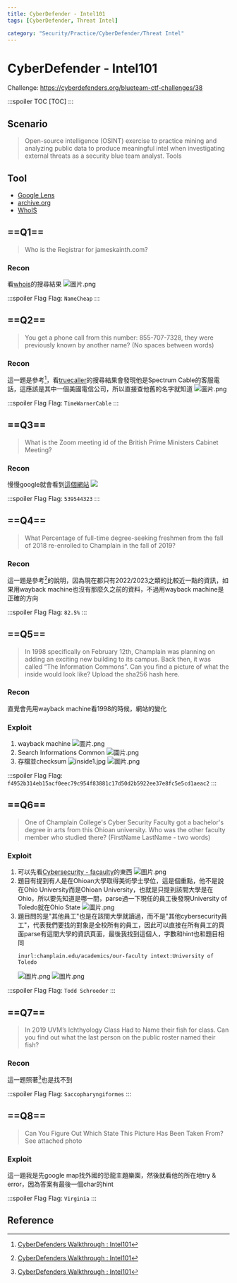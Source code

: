 ```yaml
---
title: CyberDefender - Intel101
tags: [CyberDefender, Threat Intel]

category: "Security/Practice/CyberDefender/Threat Intel"
---
```


# CyberDefender - Intel101
Challenge: https://cyberdefenders.org/blueteam-ctf-challenges/38

:::spoiler TOC
[TOC]
:::

## Scenario
> Open-source intelligence (OSINT) exercise to practice mining and analyzing public data to produce meaningful intel when investigating external threats as a security blue team analyst.
Tools
## Tool
* [Google Lens](https://lens.google/)
* [archive.org](https://web.archive.org/)
* [WhoIS](https://www.tecmint.com/whois-command-get-domain-and-ip-address-information/#:~:text=In%20Linux%2C%20the%20whois%20command,in%20a%20human%2Dreadable%20format.)

## ==Q1==
> Who is the Registrar for jameskainth.com? 
### Recon
看[whois](https://www.whois.com/whois/jameskainth.com)的搜尋結果
![圖片.png](https://hackmd.io/_uploads/rJIevf8mp.png)

:::spoiler Flag
Flag: `NameCheap`
:::
## ==Q2==
> You get a phone call from this number: 855-707-7328, they were previously known by another name? (No spaces between words) 
### Recon
這一題是參考[^Intel101-wp]，看[truecaller](https://www.truecaller.com/search/us/855-707-7328)的搜尋結果會發現他是Spectrum Cable的客服電話，這應該是其中一個美國電信公司，所以直接查他舊的名字就知道
![圖片.png](https://hackmd.io/_uploads/BJ5wvfUmp.png)

:::spoiler Flag
Flag: `TimeWarnerCable`
:::
## ==Q3==
> What is the Zoom meeting id of the British Prime Ministers Cabinet Meeting? 
### Recon
慢慢google就會看到[這個網站](https://grahamcluley.com/uk-cabinet-zoom-meeting/)
![](https://grahamcluley.com/wp-content/uploads/2020/03/cabinet-zoom.jpeg.webp)

:::spoiler Flag
Flag: `539544323`
:::
## ==Q4==
> What Percentage of full-time degree-seeking freshmen from the fall of 2018 re-enrolled to Champlain in the fall of 2019? 
### Recon
這一題是參考[^Intel101-wp]的說明，因為現在都只有2022/2023之類的比較近一點的資訊，如果用wayback machine也沒有那麼久之前的資料，不過用wayback machine是正確的方向

:::spoiler Flag
Flag: `82.5%`
:::
## ==Q5==
> In 1998 specifically on February 12th, Champlain was planning on adding an exciting new building to its campus. Back then, it was called “The Information Commons”. Can you find a picture of what the inside would look like? Upload the sha256 hash here. 
### Recon
直覺會先用wayback machine看1998的時候，網站的變化
### Exploit
1. wayback machine
    ![圖片.png](https://hackmd.io/_uploads/HyYScQL7p.png)
2. Search Informations Common
    ![圖片.png](https://hackmd.io/_uploads/rkbOqXIQT.png)
3. 存檔並checksum
    ![inside1.jpg](https://hackmd.io/_uploads/rJes9XIQT.jpg)
    ![圖片.png](https://hackmd.io/_uploads/SynAqmUm6.png)

:::spoiler Flag
Flag: `f4952b314eb15acf0eec79c954f83881c17d50d2b5922ee37e8fc5e5cd1aeac2`
:::
## ==Q6==
> One of Champlain College's Cyber Security Faculty got a bachelor's degree in arts from this Ohioan university. Who was the other faculty member who studied there? (FirstName LastName - two words)
### Exploit
1. 可以先看[Cybersecurity - facaulty](https://www.champlain.edu/technology-degrees/computer-networking-and-information-security/faculty)的東西
    ![圖片.png](https://hackmd.io/_uploads/r1_Jl4IXT.png)
2. 題目有提到有人是在Ohioan大學取得美術學士學位，這是個重點，他不是說在Ohio University而是Ohioan University，也就是只提到該間大學是在Ohio，所以要先知道是哪一間，parse過一下現任的員工後發現University of Toledo就在Ohio State
    ![圖片.png](https://hackmd.io/_uploads/Hynb-NUmp.png)
3. 題目問的是"其他員工"也是在該間大學就讀過，而不是"其他cybersecurity員工"，代表我們要找的對象是全校所有的員工，因此可以直接在所有員工的頁面parse有這間大學的資訊頁面，最後我找到這個人，字數和hint也和題目相同
    ```
    inurl:champlain.edu/academics/our-faculty intext:University of Toledo
    ```
    ![圖片.png](https://hackmd.io/_uploads/H1E-zN8mp.png)
    ![圖片.png](https://hackmd.io/_uploads/H1hbf4L7a.png)

:::spoiler Flag
Flag: `Todd Schroeder`
:::
## ==Q7==
> In 2019 UVM’s Ichthyology Class Had to Name their fish for class. Can you find out what the last person on the public roster named their fish? 
### Recon
這一題照著[^Intel101-wp]也是找不到

:::spoiler Flag
Flag: `Saccopharyngiformes`
:::
## ==Q8==
> Can You Figure Out Which State This Picture Has Been Taken From? See attached photo 
### Exploit
這一題我是先google map找外國的恐龍主題樂園，然後就看他的所在地try & error，因為答案有最後一個char的hint

:::spoiler Flag
Flag: `Virginia`
:::
## Reference
[^Intel101-wp]:[CyberDefenders Walkthrough : Intel101](https://infosecwriteups.com/cyberdefenders-walkthrough-intel101-47dc943409a6)